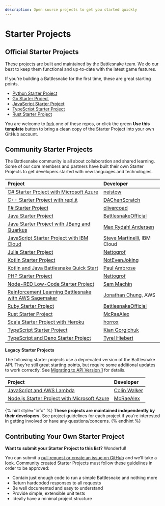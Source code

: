 ```yaml
---
description: Open source projects to get you started quickly
---
```


# Starter Projects

## Official Starter Projects

These projects are built and maintained by the Battlesnake team. We do our best to keep them functional and up-to-date with the latest game features.

If you're building a Battlesnake for the first time, these are great starting points.

* [Python Starter Project](https://github.com/battlesnakeofficial/starter-snake-python)
* [Go Starter Project](https://github.com/battlesnakeofficial/starter-snake-go)
* [JavaScript Starter Project](https://github.com/BattlesnakeOfficial/starter-snake-javascript)
* [TypeScript Starter Project](https://github.com/BattlesnakeOfficial/starter-snake-typescript)
* [Rust Starter Project](https://github.com/BattlesnakeOfficial/starter-snake-rust)

You are welcome to [fork](https://docs.github.com/en/get-started/quickstart/fork-a-repo) one of these repos, or click the green **Use this template** button to bring a clean copy of the Starter Project into your own GitHub account.

## Community Starter Projects

The Battlesnake community is all about collaboration and shared learning. Some of our core members and partners have built their own Starter Projects to get developers started with new languages and technologies.

| Project | Developer |
| :--- | :--- |
| [C\# Starter Project with Microsoft Azure](https://github.com/neistow/battlesnake-starter-csharp) | [neistow](https://github.com/neistow) |
| [C++ Starter Project with repl.it](https://github.com/DAChenScratch/Starter-Battlesnake-Cpp-with-replit) | [DAChenScratch](https://github.com/DAChenScratch) |
| [F\# Starter Project](https://github.com/olivercoad/battlesnake-starter-fsharp) | [olivercoad](https://github.com/olivercoad) |
| [Java Starter Project](https://github.com/battlesnakeofficial/starter-snake-java) | [BattlesnakeOfficial](https://github.com/BattlesnakeOfficial) |
| [Java Starter Project with JBang and Quarkus](https://github.com/jbangdev/jbang-battlesnake) | [Max Rydahl Andersen](https://github.com/maxandersen) |
| [JavaScript Starter Project with IBM Cloud](https://github.com/IBM/starter-snake-node) | [Steve Martinelli](https://github.com/stevemar), IBM Cloud |
| [Julia Starter Project](https://github.com/Nettogrof/starter-snake-julia) | [Nettogrof](https://github.com/Nettogrof) |
| [Kotlin Starter Project](https://github.com/770grappenmaker/starter-snake-kotlin) | [NotEvenJoking](https://github.com/770grappenmaker) |
| [Kotlin and Java Battlesnake Quick Start](https://github.com/pambrose/battlesnake-quickstart) | [Paul Ambrose](https://github.com/pambrose) |
| [PHP Starter Project](https://github.com/Nettogrof/starter-snake-php) | [Nettogrof](https://github.com/Nettogrof) |
| [Node-RED Low-Code Starter Project](https://flows.nodered.org/flow/6cbf34b31e1890bb7a638005bcc4f54b) | [Sam Machin](https://github.com/sammachin) |
| [Reinforcement Learning Battlesnake with AWS Sagemaker](https://github.com/awslabs/sagemaker-battlesnake-ai) | [Jonathan Chung](https://github.com/jonomon), AWS |
| [Ruby Starter Project](https://github.com/battlesnakeofficial/starter-snake-ruby) | [BattlesnakeOfficial](https://github.com/BattlesnakeOfficial) |
| [Rust Starter Project](https://github.com/mcraealex/rustysnake) | [McRaeAlex](https://github.com/McRaeAlex) |
| [Scala Starter Project with Heroku](https://github.com/horrox/battlesnake-starter-scala) | [horrox](https://github.com/horrox) |
| [TypeScript Starter Project](https://github.com/kgorgi/starter-snake-node-ts) | [Kian Gorgichuk](https://github.com/kgorgi) |
| [TypeScript and Deno Starter Project](https://github.com/tyrelh/starter-snake-typescript-deno) | [Tyrel Hiebert](https://github.com/tyrelh) |

**Legacy Starter Projects**

The following starter projects use a deprecated version of the Battlesnake API. They're still great starting points, but require some additional updates to work correctly. See [Migrating to API Version 1](starter-projects.md) for details.

| Project | Developer |
| :--- | :--- |
| [JavaScript and AWS Lambda](https://colinjfw.github.io/battlesnake-learn/) | [Colin Walker](https://github.com/colinjfw) |
| [Node.js Starter Project with Microsoft Azure](https://github.com/mcraealex/AzureSnake) | [McRaeAlex](https://github.com/McRaeAlex) |

{% hint style="info" %}
**These projects are maintained independently by their developers.** See project guidelines for each project if you're interested in getting involved or have any questions/concerns.
{% endhint %}

## Contributing Your Own Starter Project

**Want to submit your Starter Project to this list?** Wonderful!

You can submit a [pull request or create an issue on GitHub](https://github.com/BattlesnakeOfficial/docs) and we'll take a look. Community created Starter Projects must follow these guidelines in order to be approved:

* Contain just enough code to run a simple Battlesnake and nothing more
* Return hardcoded responses to all requests
* Be well documented and easy to understand
* Provide simple, extensible unit tests
* Ideally have a minimal project structure

